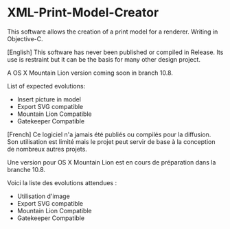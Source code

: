 XML-Print-Model-Creator
=======================

This software allows the creation of a print model for a renderer. Writing in Objective-C.

[English]
This software has never been published or compiled in Release. Its use is restraint but it can be the basis for many other design project.

A OS X Mountain Lion version coming soon in branch 10.8.

List of expected evolutions:
- Insert picture in model
- Export SVG compatible
- Mountain Lion Compatible
- Gatekeeper Compatible

[French]
Ce logiciel n'a jamais été publiés ou compilés pour la diffusion. Son utilisation est limité mais le projet peut servir de base à la conception de nombreux autres projets.

Une version pour OS X Mountain Lion est en cours de préparation dans la branche 10.8.

Voici la liste des evolutions attendues :
- Utilisation d'image
- Export SVG compatible
- Mountain Lion Compatible
- Gatekeeper Compatible

